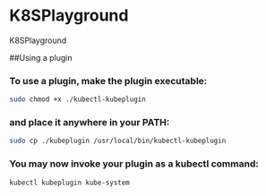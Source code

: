 # K8SPlayground
K8SPlayground

##Using a plugin
### To use a plugin, make the plugin executable:
```bash
sudo chmod +x ./kubectl-kubeplugin
```
### and place it anywhere in your PATH:
```bash
sudo cp ./kubeplugin /usr/local/bin/kubectl-kubeplugin
```
### You may now invoke your plugin as a kubectl command:
```bash
kubectl kubeplugin kube-system
```